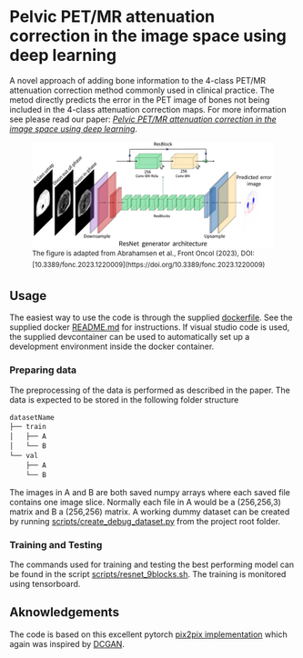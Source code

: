 # Pelvic PET/MR attenuation correction in the image space using deep learning

A novel approach of adding bone information to the 4-class PET/MR attenuation correction method commonly used in clinical practice. The metod directly predicts the error in the PET image of bones not being included in the 4-class attenuation correction maps. 
For more information see please read our paper: [*Pelvic PET/MR attenuation correction in the image space using deep learning*](https://doi.org/10.3389/fonc.2023.1220009).

<figure>
<img src="image.jpg" width="800px">
  <figcaption><sup>The figure is adapted from Abrahamsen et al., Front Oncol (2023), DOI: [10.3389/fonc.2023.1220009](https://doi.org/10.3389/fonc.2023.1220009)</sup></figcaption>
</figure>

## Usage
The easiest way to use the code is through the supplied [dockerfile](docker/dockerfile). See the supplied docker [README.md](docker/README.md) for instructions. If visual studio code is used, the supplied devcontainer can be used to automatically set up a development environment inside the docker container. 

### Preparing data
The preprocessing of the data is performed as described in the paper. The data is expected to be stored in the following folder structure

```cmd
datasetName
├── train
│   ├── A
│   └── B
└── val
    ├── A
    └── B
```

The images in A and B are both saved numpy arrays where each saved file contains one image slice. Normally each file in A would be a (256,256,3) matrix and B a (256,256) matrix. 
A working dummy dataset can be created by running [scripts/create_debug_dataset.py](scripts/create_debug_dataset.py) from the project root folder.

### Training and Testing
The commands used for training and testing the best performing model can be found in the script [scripts/resnet_9blocks.sh](scripts/resnet_9blocks.sh).
The training is monitored using tensorboard.

## Aknowledgements
The code is based on this excellent pytorch [pix2pix implementation](https://github.com/junyanz/pytorch-CycleGAN-and-pix2pix) which again was inspired by [DCGAN](https://github.com/pytorch/examples/tree/main/dcgan). 
